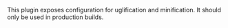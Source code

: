 This plugin exposes configuration for uglification and minification.  It should
only be used in production builds.
